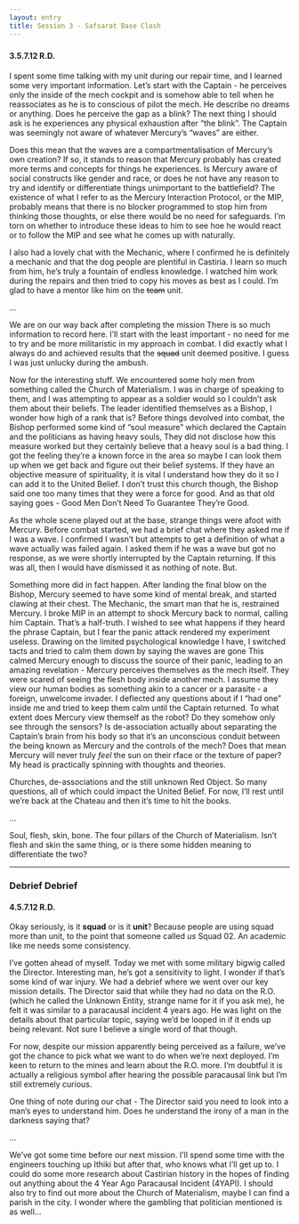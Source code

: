 ```yaml
---
layout: entry
title: Session 3 - Safsarat Base Clash
---
```


<div class="header-row">
    <h3></h3>
    <h4>3.5.7.12 <span class="small-text">R.D.</span></h4>
</div>

I spent some time talking with my unit during our repair time, and I learned some very important information. Let’s start with the Captain - he perceives only the inside of the mech cockpit and is somehow able to tell when he reassociates as he is to conscious of pilot the mech. He describe no dreams or anything. Does he perceive the gap as a blink? The next thing I should ask is he experiences any physical exhaustion after “the blink”.  The Captain was seemingly not aware of whatever Mercury’s “waves” are either. 

Does this mean that the waves are a compartmentalisation of Mercury’s own creation? If so, it stands to reason that Mercury probably has created more terms and concepts for things he experiences. Is Mercury aware of social constructs like gender and race, or does he not have any reason to try and identify or differentiate things unimportant to the battlefield? The existence of what I refer to as the Mercury Interaction Protocol, or the MIP, probably means that there is no blocker programmed to stop him from thinking those thoughts, or else there would be no need for safeguards. I’m torn on whether to introduce these ideas to him to see hoe he would react or to follow the MIP and see what he comes up with naturally. 

I also had a lovely chat with the Mechanic, where I confirmed he is definitely a mechanic and that the dog people are plentiful in Castiria. I learn so much from him, he’s truly a fountain of endless knowledge. I watched him work during the repairs and then tried to copy his moves as best as I could. I’m glad to have a mentor like him on the ~~team~~ unit. 

<div class="break">...</div>

We are on our way back after completing the mission There is so much information to record here. I’ll start with the least important - no need for me to try and be more militaristic in my approach in combat. I did exactly what I always do and achieved results that the ~~squad~~ unit deemed positive. I guess I was just unlucky during the ambush. 

Now for the interesting stuff. We encountered some holy men from something called the Church of Materialism. I was in charge of speaking to them, and I was attempting to appear as a soldier would so I couldn’t ask them about their beliefs. The leader identified themselves as a Bishop, I wonder how high of a rank that is? Before things devolved into combat, the Bishop performed some kind of “soul measure” which declared the Captain and the politicians as having heavy souls, They did not disclose how this measure worked but they certainly believe that a heavy soul is a bad thing. I got the feeling they’re a known force in the area so maybe I can look them up when we get back and figure out their belief systems. If they have an objective measure of spirituality, it is vital I understand how they do it so I can add it to the United Belief. I don’t trust this church though, the Bishop said one too many times that they were a force for good. And as that old saying goes - Good Men Don’t Need To Guarantee They’re Good. 

As the whole scene played out at the base, strange things were afoot with Mercury. Before combat started, we had a brief chat where they asked me if I was a wave. I confirmed I wasn’t but attempts to get a definition of what a wave actually was failed again. I asked them if he was a wave but got no response, as we were shortly interrupted by the Captain returning. If this was all, then I would have dismissed it as nothing of note. But.

Something more did in fact happen. After landing the final blow on the Bishop, Mercury seemed to have some kind of mental break, and started clawing at their chest. The Mechanic, the smart man that he is, restrained Mercury. I broke MIP in an attempt to shock Mercury back to normal, calling him Captain. That’s a half-truth. I wished to see what happens if they heard the phrase Captain, but I fear the panic attack rendered my experiment useless. Drawing on the limited psychological knowledge I have, I switched tacts and tried to calm them down by saying the waves are gone This calmed Mercury enough to discuss the source of their panic, leading to an amazing revelation - Mercury perceives themselves as the mech itself. They were scared of seeing the flesh body inside another mech. I assume they view our human bodies as something akin to a cancer or a parasite - a foreign, unwelcome invader. I deflected any questions about if I “had one” inside me and tried to keep them calm until the Captain returned. To what extent does Mercury view themself as the robot? Do they somehow only see through the sensors? Is de-association actually about separating the Captain’s brain from his body so that it’s an unconscious conduit between the being known as Mercury and the controls of the mech? Does that mean Mercury will never truly _feel_ the sun on their rface or the texture of paper? My head is practically spinning with thoughts and theories. 

Churches, de-associations and the still unknown Red Object. So many questions, all of which could impact the United Belief. For now, I’ll rest until we’re back at the Chateau and then it’s time to hit the books. 

<div class="break">...</div>

Soul, flesh, skin, bone. The four pillars of the Church of Materialism. Isn’t flesh and skin the same thing, or is there some hidden meaning to differentiate the two?

<hr>

<div class="header-row">
    <h3>Debrief Debrief</h3>
    <h4>4.5.7.12 <span class="small-text">R.D.</span></h4>
</div>

Okay seriously, is it **squad** or is it **unit**? Because people are using squad more than unit, to the point that someone called _us_ Squad 02. An academic like me needs some consistency. 

I’ve gotten ahead of myself. Today we met with some military bigwig called the Director. Interesting man, he’s got a sensitivity to light. I wonder if that’s some kind of war injury. We had a debrief where we went over our key mission details. The Director said that while they had no data on the R.O. (which he called the Unknown Entity, strange name for it if you ask me), he felt it was similar to a paracausal incident 4 years ago. He was light on the details about that particular topic, saying we’d be looped in if it ends up being relevant. Not sure I believe a single word of that though. 

For now, despite our mission apparently being perceived as a failure, we’ve got the chance to pick what we want to do when we’re next deployed. I’m keen to return to the mines and learn about the R.O. more. I’m doubtful it is actually a religious symbol after hearing the possible paracausal link but I’m still extremely curious. 

One thing of note during our chat - The Director said you need to look into a man’s eyes to understand him. Does he understand the irony of a man in the darkness saying that?

<div class="break">...</div>

We’ve got some time before our next mission. I’ll spend some time with the engineers touching up Ithiki but after that, who knows what I’ll get up to. I could do some more research about Castirian history in the hopes of finding out anything about the 4 Year Ago Paracausal Incident (4YAPI). I should also try to find out more about the Church of Materialism, maybe I can find a parish in the city. I wonder where the gambling that politician mentioned is as well… 